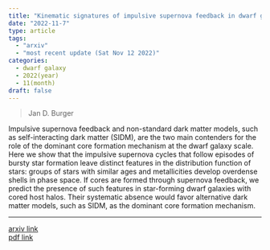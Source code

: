 ```yaml
---
title: "Kinematic signatures of impulsive supernova feedback in dwarf galaxies"
date: "2022-11-7"
type: article
tags:
  - "arxiv"
  - "most recent update (Sat Nov 12 2022)"
categories:
  - dwarf galaxy
  - 2022(year)
  - 11(month)
draft: false
---
```


>  Jan D. Burger

Impulsive supernova feedback and non-standard dark matter models, such as self-interacting dark matter (SIDM), are the two main contenders for the role of the dominant core formation mechanism at the dwarf galaxy scale. Here we show that the impulsive supernova cycles that follow episodes of bursty star formation leave distinct features in the distribution function of stars: groups of stars with similar ages and metallicities develop overdense shells in phase space. If cores are formed through supernova feedback, we predict the presence of such features in star-forming dwarf galaxies with cored host halos. Their systematic absence would favor alternative dark matter models, such as SIDM, as the dominant core formation mechanism.

---

[arxiv link](https://arxiv.org/abs/2211.03795)  
[pdf link](https://arxiv.org/pdf/2211.03795)